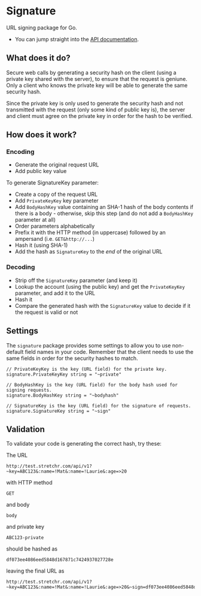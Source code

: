 Signature
=========

URL signing package for Go.

  * You can jump straight into the [API documentation](http://godoc.org/github.com/stretchrcom/signature).

## What does it do?

Secure web calls by generating a security hash on the client (using a private key shared with the server), to ensure that the request is geniune.  Only a client who knows the private key will be able to generate the same security hash.

Since the private key is only used to generate the security hash and not transmitted with the request (only some kind of public key is), the server and client must agree on the private key in order for the hash to be verified.

## How does it work?

### Encoding

  * Generate the original request URL
  * Add public key value

To generate SignatureKey parameter:

  * Create a copy of the request URL
  * Add `PrivateKeyKey` key parameter
  * Add `BodyHashKey` value containing an SHA-1 hash of the body contents if there is a body - otherwise, skip this step (and do not add a `BodyHashKey` parameter at all)
  * Order parameters alphabetically
  * Prefix it with the HTTP method (in uppercase) followed by an ampersand (i.e. `GET&http://...`)
  * Hash it (using SHA-1)
  * Add the hash as `SignatureKey` to the _end_ of the original URL

### Decoding

  * Strip off the `SignatureKey` parameter (and keep it)
  * Lookup the account (using the public key) and get the `PrivateKeyKey` parameter, and add it to the URL
  * Hash it
  * Compare the generated hash with the `SignatureKey` value to decide if it the request is valid or not

## Settings

The `signature` package provides some settings to allow you to use non-default field names in your code.  Remember that the client needs to use the same fields in order for the security hashes to match.

    // PrivateKeyKey is the key (URL field) for the private key.
    signature.PrivateKeyKey string = "~private"
    
    // BodyHashKey is the key (URL field) for the body hash used for signing requests.
    signature.BodyHashKey string = "~bodyhash"
    
    // SignatureKey is the key (URL field) for the signature of requests.
    signature.SignatureKey string = "~sign"

## Validation

To validate your code is generating the correct hash, try these:

The URL

    http://test.stretchr.com/api/v1?~key=ABC123&:name=!Mat&:name=!Laurie&:age=>20
    
with HTTP method

    GET
    
and body

    body
    
and private key

    ABC123-private
    
should be hashed as

    df073ee4086eed5848d167871c7424937027728e

leaving the final URL as

    http://test.stretchr.com/api/v1?~key=ABC123&:name=!Mat&:name=!Laurie&:age=>20&~sign=df073ee4086eed5848d167871c7424937027728e
